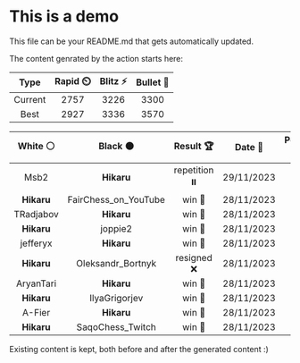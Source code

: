 # This is a demo

This file can be your README.md that gets automatically updated.

The content genrated by the action starts here:

<!--START_SECTION:chessStats-->
<!-- Automatically generated with https://github.com/Balastrong/chess-stats-action -->

| Type | Rapid ⏲️ | Blitz ⚡ | Bullet 🔫 |
|:---:|:---:|:---:|:---:|
| Current | 2757 | 3226 | 3300 |
| Best | 2927 | 3336 | 3570 |

| White ⚪ | Black ⚫ | Result 🏆 | Date 📅 | Position 🗺️ | Type 🕕 |
|:---:|:---:|:---:|:---:|:---:|:---:|
| Msb2 | **Hikaru** | repetition ⏸️ | 29/11/2023 | <a href="http://www.ee.unb.ca/cgi-bin/tervo/fen.pl?select=r5k1/5r1p/6p1/pQP1P3/8/P1P4q/8/2BR1RK1 b - -">Link</a> | Blitz |
| **Hikaru** | FairChess_on_YouTube | win 🥇 | 28/11/2023 | <a href="http://www.ee.unb.ca/cgi-bin/tervo/fen.pl?select=8/P4pkp/8/8/3R4/5pP1/3p1P1P/6K1 b - -">Link</a> | Blitz |
| TRadjabov | **Hikaru** | win 🥇 | 28/11/2023 | <a href="http://www.ee.unb.ca/cgi-bin/tervo/fen.pl?select=8/7R/1pB5/pP3pk1/P7/3K4/7p/r5b1 w - -">Link</a> | Blitz |
| **Hikaru** | joppie2 | win 🥇 | 28/11/2023 | <a href="http://www.ee.unb.ca/cgi-bin/tervo/fen.pl?select=8/3qbk2/1p4p1/4N1pp/1p2P3/3P2Q1/5PKP/8 b - -">Link</a> | Blitz |
| jefferyx | **Hikaru** | win 🥇 | 28/11/2023 | <a href="http://www.ee.unb.ca/cgi-bin/tervo/fen.pl?select=6k1/4ppb1/3p2p1/2nP2Np/1p2PP1P/8/1P2Q1PK/1q1N4 w - -">Link</a> | Blitz |
| **Hikaru** | Oleksandr_Bortnyk | resigned ❌ | 28/11/2023 | <a href="http://www.ee.unb.ca/cgi-bin/tervo/fen.pl?select=8/8/n7/1B2p3/p2r2pK/8/3k4/8 w - -">Link</a> | Blitz |
| AryanTari | **Hikaru** | win 🥇 | 28/11/2023 | <a href="http://www.ee.unb.ca/cgi-bin/tervo/fen.pl?select=6k1/p2Q3p/8/3p3q/P1pB1p2/2P5/6P1/4r1K1 w - -">Link</a> | Blitz |
| **Hikaru** | IlyaGrigorjev | win 🥇 | 28/11/2023 | <a href="http://www.ee.unb.ca/cgi-bin/tervo/fen.pl?select=8/1R1n2k1/2N3p1/4P2p/5K1P/1P3PP1/4r3/8 b - -">Link</a> | Blitz |
| A-Fier | **Hikaru** | win 🥇 | 28/11/2023 | <a href="http://www.ee.unb.ca/cgi-bin/tervo/fen.pl?select=7r/2n2pk1/5np1/4pq2/2P5/5NPb/PP2PP2/R2R2KB w - -">Link</a> | Blitz |
| **Hikaru** | SaqoChess_Twitch | win 🥇 | 28/11/2023 | <a href="http://www.ee.unb.ca/cgi-bin/tervo/fen.pl?select=8/7R/5k2/2K5/8/8/B7/8 b - -">Link</a> | Blitz |

<!--END_SECTION:chessStats-->

Existing content is kept, both before and after the generated content :)
